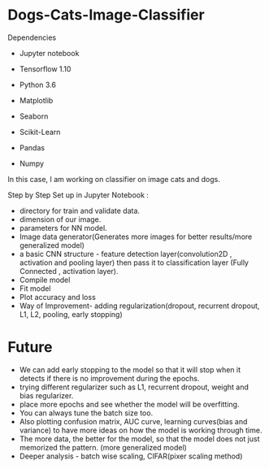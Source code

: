 # Dogs-Cats-Image-Classifier

Dependencies
- Jupyter notebook

- Tensorflow 1.10
- Python 3.6
- Matplotlib
- Seaborn
- Scikit-Learn
- Pandas
- Numpy


In this case, I am working on classifier on image cats and dogs.

Step by Step Set up in Jupyter Notebook :
- directory for train and validate data.
- dimension of our image.
- parameters for NN model.
- Image data generator(Generates more images for better results/more generalized model)
- a basic CNN structure - feature detection layer(convolution2D , activation and pooling layer) then pass it to classification layer (Fully Connected , activation layer).
- Compile model
- Fit model 
- Plot accuracy and loss 
- Way of Improvement- adding regularization(dropout, recurrent dropout, L1, L2, pooling, early stopping)


# Future 
- We can add early stopping to the model so that it will stop when it detects if there is no improvement during the epochs. 
- trying different regularizer such as L1, recurrent dropout, weight and bias regularizer. 
- place more epochs and see whether the model will be overfitting. 
- You can always tune the batch size too. 
- Also plotting confusion matrix, AUC curve, learning curves(bias and variance) to have more ideas on how the model is working through time. 
- The more data, the better for the model, so that the model does not just memorized the pattern. (more generalized model)
- Deeper analysis - batch wise scaling, CIFAR(pixer scaling method) 
